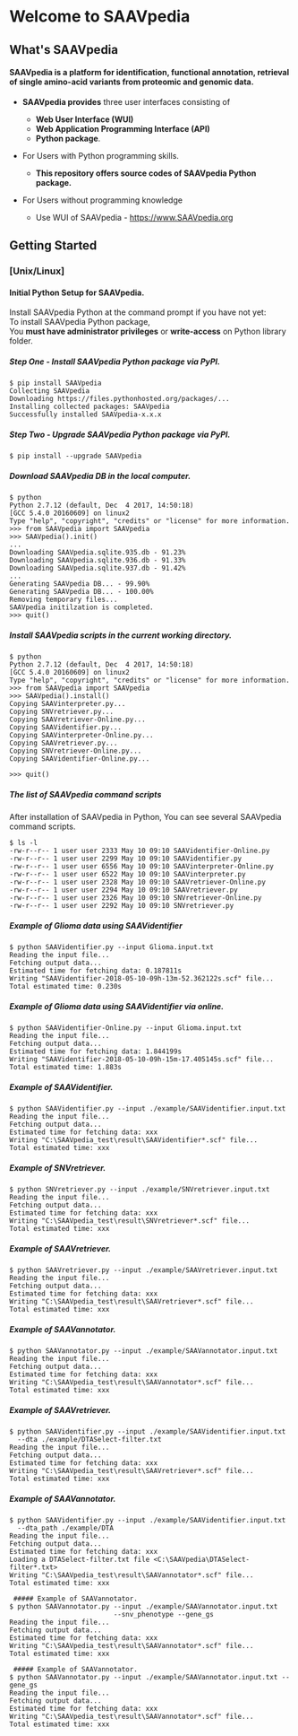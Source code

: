 # Welcome to SAAVpedia 

## What's SAAVpedia
#### **SAAVpedia** is a platform for **identification, functional annotation, retrieval of single amino-acid variants from proteomic and genomic data**.
- **SAAVpedia provides** three user interfaces consisting of 

  - **Web User Interface (WUI)**
  - **Web Application Programming Interface (API)**
  - **Python package**.
  
- For Users with Python programming skills.
  - **This repository offers source codes of SAAVpedia Python package.**
- For Users without programming knowledge
  - Use WUI of SAAVpedia - <https://www.SAAVpedia.org>

## Getting Started

### [Unix/Linux]

#### Initial Python Setup for SAAVpedia.

Install SAAVpedia Python at the command prompt if you have not yet:   
To install SAAVpedia Python package,<br/> 
You **must have administrator privileges** or **write-access** on Python library folder.

##### Step One - Install SAAVpedia Python package via PyPI.
    $ pip install SAAVpedia   
    Collecting SAAVpedia
    Downloading https://files.pythonhosted.org/packages/...
    Installing collected packages: SAAVpedia
    Successfully installed SAAVpedia-x.x.x
   
##### Step Two - Upgrade SAAVpedia Python package via PyPI.     
    $ pip install --upgrade SAAVpedia

##### Download SAAVpedia DB in the local computer.
    $ python
    Python 2.7.12 (default, Dec  4 2017, 14:50:18)
    [GCC 5.4.0 20160609] on linux2
    Type "help", "copyright", "credits" or "license" for more information.
    >>> from SAAVpedia import SAAVpedia
    >>> SAAVpedia().init()
    ...
    Downloading SAAVpedia.sqlite.935.db - 91.23%
    Downloading SAAVpedia.sqlite.936.db - 91.33%
    Downloading SAAVpedia.sqlite.937.db - 91.42%
    ...
    Generating SAAVpedia DB... - 99.90%
    Generating SAAVpedia DB... - 100.00%
    Removing temporary files...
    SAAVpedia initilzation is completed.
    >>> quit()
    
##### Install SAAVpedia scripts in the current working directory.
    $ python
    Python 2.7.12 (default, Dec  4 2017, 14:50:18)
    [GCC 5.4.0 20160609] on linux2
    Type "help", "copyright", "credits" or "license" for more information.
    >>> from SAAVpedia import SAAVpedia
    >>> SAAVpedia().install()
    Copying SAAVinterpreter.py...
    Copying SNVretriever.py...
    Copying SAAVretriever-Online.py...
    Copying SAAVidentifier.py...
    Copying SAAVinterpreter-Online.py...
    Copying SAAVretriever.py...
    Copying SNVretriever-Online.py...
    Copying SAAVidentifier-Online.py...

    >>> quit()

##### The list of SAAVpedia command scripts
After installation of SAAVpedia in Python, You can see several SAAVpedia command scripts.

    $ ls -l
    -rw-r--r-- 1 user user 2333 May 10 09:10 SAAVidentifier-Online.py
    -rw-r--r-- 1 user user 2299 May 10 09:10 SAAVidentifier.py
    -rw-r--r-- 1 user user 6556 May 10 09:10 SAAVinterpreter-Online.py
    -rw-r--r-- 1 user user 6522 May 10 09:10 SAAVinterpreter.py
    -rw-r--r-- 1 user user 2328 May 10 09:10 SAAVretriever-Online.py
    -rw-r--r-- 1 user user 2294 May 10 09:10 SAAVretriever.py
    -rw-r--r-- 1 user user 2326 May 10 09:10 SNVretriever-Online.py
    -rw-r--r-- 1 user user 2292 May 10 09:10 SNVretriever.py

##### Example of Glioma data using SAAVidentifier
    $ python SAAVidentifier.py --input Glioma.input.txt 
    Reading the input file...
    Fetching output data...
    Estimated time for fetching data: 0.187811s
    Writing "SAAVidentifier-2018-05-10-09h-13m-52.362122s.scf" file...
    Total estimated time: 0.230s
    
    
##### Example of Glioma data using SAAVidentifier via online. 
    $ python SAAVidentifier-Online.py --input Glioma.input.txt 
    Reading the input file...
    Fetching output data...
    Estimated time for fetching data: 1.844199s
    Writing "SAAVidentifier-2018-05-10-09h-15m-17.405145s.scf" file...
    Total estimated time: 1.883s
    
##### Example of SAAVidentifier. 
    $ python SAAVidentifier.py --input ./example/SAAVidentifier.input.txt 
    Reading the input file...
    Fetching output data...
    Estimated time for fetching data: xxx
    Writing "C:\SAAVpedia_test\result\SAAVidentifier*.scf" file...
    Total estimated time: xxx
    
##### Example of SNVretriever. 
    $ python SNVretriever.py --input ./example/SNVretriever.input.txt 
    Reading the input file...
    Fetching output data...
    Estimated time for fetching data: xxx
    Writing "C:\SAAVpedia_test\result\SNVretriever*.scf" file...
    Total estimated time: xxx
    
##### Example of SAAVretriever. 
    $ python SAAVretriever.py --input ./example/SAAVretriever.input.txt 
    Reading the input file...
    Fetching output data...
    Estimated time for fetching data: xxx
    Writing "C:\SAAVpedia_test\result\SAAVretriever*.scf" file...
    Total estimated time: xxx
    
 ##### Example of SAAVannotator. 
    $ python SAAVannotator.py --input ./example/SAAVannotator.input.txt 
    Reading the input file...
    Fetching output data...
    Estimated time for fetching data: xxx
    Writing "C:\SAAVpedia_test\result\SAAVannotator*.scf" file...
    Total estimated time: xxx
    
##### Example of SAAVretriever. 
    $ python SAAVidentifier.py --input ./example/SAAVidentifier.input.txt 
      --dta ./example/DTASelect-filter.txt 
    Reading the input file...
    Fetching output data...
    Estimated time for fetching data: xxx
    Writing "C:\SAAVpedia_test\result\SAAVretriever*.scf" file...
    Total estimated time: xxx
    
 ##### Example of SAAVannotator. 
    $ python SAAVidentifier.py --input ./example/SAAVidentifier.input.txt 
      --dta_path ./example/DTA
    Reading the input file...
    Fetching output data...
    Estimated time for fetching data: xxx
    Loading a DTASelect-filter.txt file <C:\SAAVpedia\DTASelect-filter*.txt>
    Writing "C:\SAAVpedia_test\result\SAAVannotator*.scf" file...
    Total estimated time: xxx
    
     ##### Example of SAAVannotator. 
    $ python SAAVannotator.py --input ./example/SAAVannotator.input.txt
                              --snv_phenotype --gene_gs
    Reading the input file...
    Fetching output data...
    Estimated time for fetching data: xxx
    Writing "C:\SAAVpedia_test\result\SAAVannotator*.scf" file...
    Total estimated time: xxx
    
     ##### Example of SAAVannotator. 
    $ python SAAVannotator.py --input ./example/SAAVannotator.input.txt --gene_gs
    Reading the input file...
    Fetching output data...
    Estimated time for fetching data: xxx
    Writing "C:\SAAVpedia_test\result\SAAVannotator*.scf" file...
    Total estimated time: xxx
